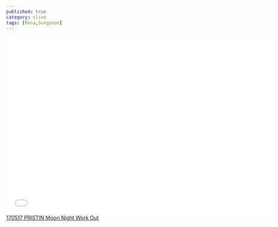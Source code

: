 ```yaml
---
published: true
category: vlive
tags: [Rena,Sungyeon]
---
```

<iframe frameborder="0" width="720" height="480" src="BLAH" allowfullscreen></iframe><br /><a href="" target="_blank">170517 PRISTIN Moon Night Work Out</a>
